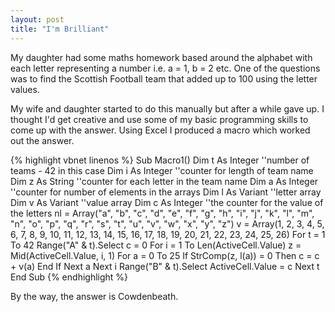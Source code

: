 ```yaml
---
layout: post
title: "I'm Brilliant"
---
```


My daughter had some maths homework based around the alphabet with each letter representing a number i.e. a = 1, b = 2 etc. One of the questions was to 
find the Scottish Football team that added up to 100 using the letter values.

My wife and daughter started to do this manually but after a while gave up. I thought I'd get creative and use some of my basic programming skills to 
come up with the answer. Using Excel I produced a macro which worked out the answer.

{% highlight vbnet linenos %}
Sub Macro1()
	Dim t As Integer ''number of teams - 42 in this case
	Dim i As Integer ''counter for length of team name
	Dim z As String ''counter for each letter in the team name
	Dim a As Integer ''counter for number of elements in the arrays
	Dim l As Variant ''letter array
	Dim v As Variant ''value array
	Dim c As Integer ''the counter for the value of the letters
	nl = Array("a", "b", "c", "d", "e", "f", "g", "h", "i", "j", "k", "l", "m", "n", "o", "p", "q", "r", "s", "t", "u", "v", "w", "x", "y", "z")
	v = Array(1, 2, 3, 4, 5, 6, 7, 8, 9, 10, 11, 12, 13, 14, 15, 16, 17, 18, 19, 20, 21, 22, 23, 24, 25, 26)
	For t = 1 To 42
		Range("A" & t).Select
		c = 0
		For i = 1 To Len(ActiveCell.Value)
			z = Mid(ActiveCell.Value, i, 1)
			For a = 0 To 25
				If StrComp(z, l(a)) = 0 Then
					c = c + v(a)
				End If
			Next a
		Next i
		Range("B" & t).Select
		ActiveCell.Value = c
	Next t
End Sub
{% endhighlight %}

By the way, the answer is Cowdenbeath.